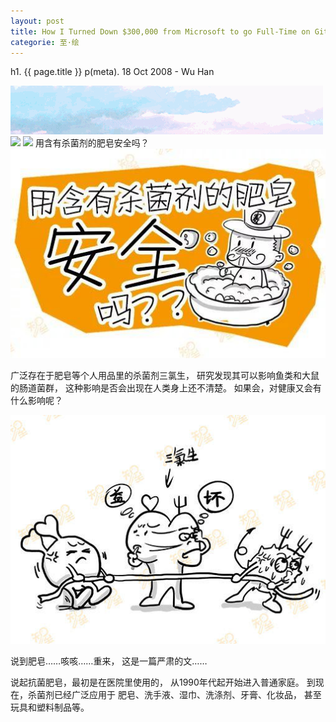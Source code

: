 ```yaml
---
layout: post
title: How I Turned Down $300,000 from Microsoft to go Full-Time on GitHub
categorie: 至·绘
---
```


h1. {{ page.title }}
p(meta). 18 Oct 2008 - Wu Han

<img class="" src="/images/zhihui/beepress-image-schedule-2-3-0-27496-1506616804.gif">
<img class="" src="/images/zhihui/beepress-image-schedule-2-3-0-27496-1506616805.png">
<img class="" src="/images/zhihui/beepress-image-schedule-2-3-0-27496-1506616805.gif" >
用含有杀菌剂的肥皂安全吗？
<img class="" src="/images/zhihui/beepress-image-schedule-2-3-0-27496-1506616805.jpeg" >

广泛存在于肥皂等个人用品里的杀菌剂三氯生，
研究发现其可以影响鱼类和大鼠的肠道菌群，
这种影响是否会出现在人类身上还不清楚。
如果会，对健康又会有什么影响呢？


<img class="" src="/images/zhihui/beepress-image-schedule-2-3-0-27496-1506616805-1.jpeg" >

说到肥皂……咳咳……重来，
这是一篇严肃的文……

说起抗菌肥皂，最初是在医院里使用的，
从1990年代起开始进入普通家庭。
到现在，杀菌剂已经广泛应用于
肥皂、洗手液、湿巾、洗涤剂、牙膏、化妆品，
甚至玩具和塑料制品等。


